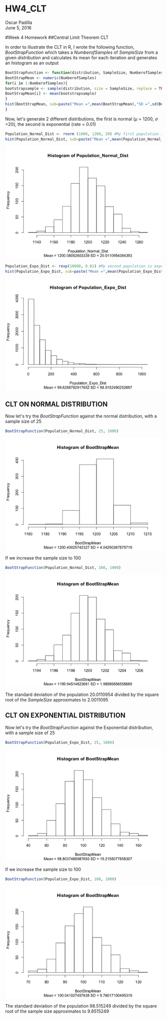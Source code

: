 # HW4_CLT
Oscar Padilla  
June 5, 2016  


#Week 4 Homework
##Central Limit Theorem CLT

In order to illustrate the CLT in R, I wrote the following function, *BootStrapFunction* which takes a *NumberofSamples* of *SampleSize* from a given *distribution* and calculates its mean for each iteration and generates an histogram as an output


```r
BootStrapFunction <- function(distribution, SampleSize, NumberofSamples){
BootStrapMean <- numeric(NumberofSamples)
for(i in 1:NumberofSamples){
bootstrapsample <- sample(distribution, size = SampleSize, replace = TRUE)
BootStrapMean[i] <- mean(bootstrapsample)
}
hist(BootStrapMean, sub=paste("Mean =",mean(BootStrapMean),"SD =",sd(BootStrapMean)))
}
```

Now, let's generate 2 different distributions, the first is normal ($\mu$ = 1200, $\sigma$ =20), the second is exponential (rate = 0.01)


```r
Population_Normal_Dist <- rnorm (1000, 1200, 20) #My first population is normally distributed with a mean of 1200 and a sd of 20
hist(Population_Normal_Dist, sub=paste("Mean =",mean(Population_Normal_Dist),"SD =",sd(Population_Normal_Dist)))
```

![](HW4_files/figure-html/unnamed-chunk-2-1.png)<!-- -->

```r
Population_Expo_Dist <- rexp(10000, 0.01) #My second population is exponentially distributed with a rate of 0.01
hist(Population_Expo_Dist, sub=paste("Mean =",mean(Population_Expo_Dist),"SD =",sd(Population_Expo_Dist)))
```

![](HW4_files/figure-html/unnamed-chunk-2-2.png)<!-- -->

## CLT ON NORMAL DISTRIBUTION

Now let's try the *BootStrapFunction* against the normal distribution, with a sample size of 25


```r
BootStrapFunction(Population_Normal_Dist, 25, 1000)
```

![](HW4_files/figure-html/unnamed-chunk-3-1.png)<!-- -->

If we increase the sample size to 100


```r
BootStrapFunction(Population_Normal_Dist, 100, 1000)
```

![](HW4_files/figure-html/unnamed-chunk-4-1.png)<!-- -->

The standard deviation of the population 20.0110954 divided by the square root of the *SampleSize* approximates to 2.0011095

## CLT ON EXPONENTIAL DISTRIBUTION

Now let's try the *BootStrapFunction* against the Exponential distribution, with a sample size of 25


```r
BootStrapFunction(Population_Expo_Dist, 25, 1000)
```

![](HW4_files/figure-html/unnamed-chunk-5-1.png)<!-- -->

If we increase the sample size to 100


```r
BootStrapFunction(Population_Expo_Dist, 100, 1000)
```

![](HW4_files/figure-html/unnamed-chunk-6-1.png)<!-- -->

The standard deviation of the population 98.515249 divided by the square root of the sample size approximates to 9.8515249
